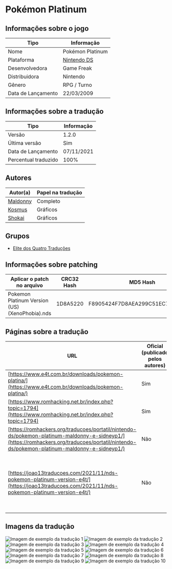 # Pokémon Platinum

## Informações sobre o jogo

| Tipo | Informação |
| ----------- | ----------- |
| Nome | Pokémon Platinum |
| Plataforma | [Nintendo DS](../) |
| Desenvolvedora | Game Freak |
| Distribuidora | Nintendo |
| Gênero | RPG / Turno |
| Data de Lançamento | 22/03/2009 |

## Informações sobre a tradução

| Tipo | Informação |
| ----------- | ----------- |
| Versão | 1\.2\.0 |
| Última versão | Sim |
| Data de Lançamento | 07/11/2021 |
| Percentual traduzido | 100% |

## Autores

| Autor(a) | Papel na tradução |
| ----------- | ----------- |
| [Maldonny](../../../autores/maldonny/) | Completo |
| [Kosmus](../../../autores/kosmus/) | Gráficos |
| [Shokai](../../../autores/shokai/) | Gráficos |

## Grupos

* [Elite dos Quatro Traduções](../../../grupos/elite-dos-quatro-traducoes/)

## Informações sobre patching

| Aplicar o patch no arquivo | CRC32 Hash | MD5 Hash |
| ----------- | ----------- | ----------- |
| Pokemon Platinum Version \(US\) \(XenoPhobia\)\.nds | 1D8A5220 | F8905424F7D8AEA299C51EC7580B33D8 |

## Páginas sobre a tradução

| URL | Oficial (publicado pelos autores) | Possuí link de download |
| ----------- | ----------- | ----------- |
| [https://www.e4t.com.br/downloads/pokemon-platina/](https://www.e4t.com.br/downloads/pokemon-platina/) | Sim | Sim |
| [https://www.romhacking.net.br/index.php?topic=1794](https://www.romhacking.net.br/index.php?topic=1794) | Sim | Sim |
| [https://romhackers.org/traducoes/portatil/nintendo-ds/pokemon-platinum-maldonny-e-sidneyp1/](https://romhackers.org/traducoes/portatil/nintendo-ds/pokemon-platinum-maldonny-e-sidneyp1/) | Não | Não |
| [https://joao13traducoes.com/2021/11/nds-pokemon-platinum-version-e4t/](https://joao13traducoes.com/2021/11/nds-pokemon-platinum-version-e4t/) | Não | Sim, porém o arquivo ou página de download exige uma senha |

## Imagens da tradução

![Imagem de exemplo da tradução 1](1.png)
![Imagem de exemplo da tradução 2](10.png)
![Imagem de exemplo da tradução 3](2.png)
![Imagem de exemplo da tradução 4](3.png)
![Imagem de exemplo da tradução 5](4.png)
![Imagem de exemplo da tradução 6](5.png)
![Imagem de exemplo da tradução 7](6.png)
![Imagem de exemplo da tradução 8](7.png)
![Imagem de exemplo da tradução 9](8.png)
![Imagem de exemplo da tradução 10](9.png)